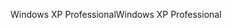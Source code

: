 <span data-ttu-id="0032f-101">Windows XP Professional</span><span class="sxs-lookup"><span data-stu-id="0032f-101">Windows XP Professional</span></span>